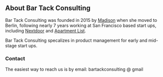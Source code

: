 ## About Bar Tack Consulting

Bar Tack Consulting was founded in 2015 by [Madison](http://www.madibell.com) when she moved to Berlin, following nearly 7 years working at San Francisco based start ups, including [Nextdoor](http://www.nextdoor.com) and [Apartment List](http://www.apartmentlist.com).

Bar Tack Consulting specalizes in product management for early and mid-stage start ups.


### Contact

The easiest way to reach us is by email: bartackconsulting @ gmail

